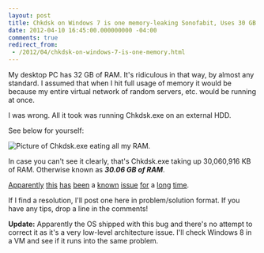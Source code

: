 ```yaml
---
layout: post
title: Chkdsk on Windows 7 is one memory-leaking Sonofabit, Uses 30 GB of RAM
date: 2012-04-10 16:45:00.000000000 -04:00
comments: true
redirect_from: 
 - /2012/04/chkdsk-on-windows-7-is-one-memory.html
---
```

My desktop PC has 32 GB of RAM. It's ridiculous in that way, by almost any standard. I assumed that when I hit full usage of memory it would be because my entire virtual network of random servers, etc. would be running at once.

I was wrong. All it took was running Chkdsk.exe on an external HDD.

See below for yourself:

![Picture of Chkdsk.exe eating all my RAM.]({{site.post-images}}/2012-04-10_Chkdsk_CrazyMemoryUsage.png)

In case you can't see it clearly, that's Chkdsk.exe taking up 30,060,916 KB of RAM. Otherwise known as ***30.06 GB of RAM***.

[Apparently][Link1] [this][Link2] [has][Link3] [been][Link4] a [known][Link5] [issue][Link6] [for][Link7] a [long][Link8] [time][Link9].

If I find a resolution, I'll post one here in problem/solution format. If you have any tips, drop a line in the comments!

**Update:** Apparently the OS shipped with this bug and there's no attempt to correct it as it's a very low-level architecture issue. I'll check Windows 8 in a VM and see if it runs into the same problem.

[Link1]: http://social.technet.microsoft.com/Forums/en-US/w7itprogeneral/thread/a3cd974b-4758-44bb-b1c0-289ef813b2e6/

[Link2]: http://social.technet.microsoft.com/Search/en-US/windows?query=Chkdsk.exe%20memory&amp;rq=meta:Search.MSForums.ForumID(5e870b2f-e15b-45f9-8fe4-ede340e81641)+site:microsoft.com&amp;rn=Windows+7+Performance+Forum

[Link3]: http://answers.microsoft.com/en-us/windows/forum/windows_7-windows_programs/64-bit-explorerexe-memory-leak/a405cdcd-6926-4a9f-809e-bc1f9c595cd0?tab=MoreHelp

[Link4]: http://social.technet.microsoft.com/Forums/en-US/w7itproperf/thread/02a8fb95-a028-46ef-88fe-69f1e5b2d71d

[Link5]:http://www.neowin.net/news/main/09/08/05/windows-7-rtm-contains-a-rather-nasty-chkdsk-bug

[Link6]: http://social.technet.microsoft.com/Forums/en-US/w7itproperf/thread/3dc1af71-56d8-447b-ad9b-2a94b36dffc1

[Link7]: http://social.technet.microsoft.com/Forums/en-US/w7itproperf/thread/2b854229-ce35-4a49-a544-77c15786c529

[Link8]: http://www.infoworld.com/d/windows/critical-windows-7-bug-risks-derailing-product-launch-330

[Link9]: http://www.computerworlduk.com/news/operating-systems/16098/windows-7-massive-memory-leak-could-delay-release/

